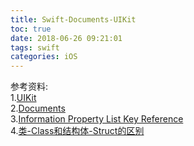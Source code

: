 ```yaml
---
title: Swift-Documents-UIKit
toc: true
date: 2018-06-26 09:21:01
tags: swift
categories: iOS
---
```


<!-- more -->




参考资料:<br>
1.[UIKit](https://developer.apple.com/documentation/uikit/about_app_development_with_uikit#3004316)<br>
2.[Documents](https://developer.apple.com/documentation/)<br>
3.[Information Property List Key Reference](https://developer.apple.com/library/archive/documentation/General/Reference/InfoPlistKeyReference/Introduction/Introduction.html#//apple_ref/doc/uid/TP40009247)<br>
4.[类-Class和结构体-Struct的区别](https://www.jianshu.com/p/37721fa4b860)